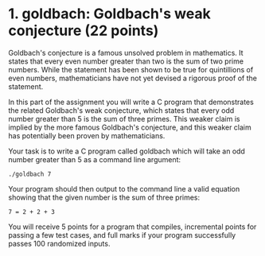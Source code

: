 # 1. goldbach: Goldbach's weak conjecture (22 points)
Goldbach's conjecture is a famous unsolved problem in mathematics. It states that every even number greater than two is the sum of two prime numbers. While the statement has been shown to be true for quintillions of even numbers, mathematicians have not yet devised a rigorous proof of the statement.

In this part of the assignment you will write a C program that demonstrates the related Goldbach's weak conjecture, which states that every odd number greater than 5 is the sum of three primes. This weaker claim is implied by the more famous Goldbach's conjecture, and this weaker claim has potentially been proven by mathematicians.

Your task is to write a C program called goldbach which will take an odd number greater than 5 as a command line argument:

```./goldbach 7```

Your program should then output to the command line a valid equation showing that the given number is the sum of three primes:

```7 = 2 + 2 + 3```

You will receive 5 points for a program that compiles, incremental points for passing a few test cases, and full marks if your program successfully passes 100 randomized inputs.
